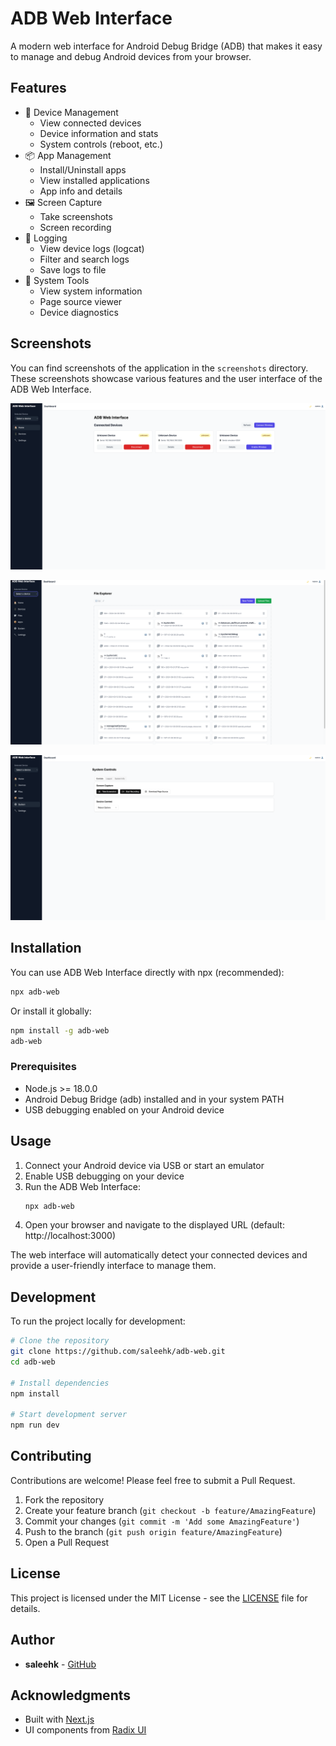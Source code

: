 # ADB Web Interface

A modern web interface for Android Debug Bridge (ADB) that makes it easy to manage and debug Android devices from your browser.

## Features

- 📱 Device Management
  - View connected devices
  - Device information and stats
  - System controls (reboot, etc.)
- 📦 App Management
  - Install/Uninstall apps
  - View installed applications
  - App info and details
- 🖼️ Screen Capture
  - Take screenshots
  - Screen recording
- 📝 Logging
  - View device logs (logcat)
  - Filter and search logs
  - Save logs to file
- 🔧 System Tools
  - View system information
  - Page source viewer
  - Device diagnostics

## Screenshots

You can find screenshots of the application in the `screenshots` directory. These screenshots showcase various features and the user interface of the ADB Web Interface.

![ADB Web Interface Screenshot 1](screenshots/1.png)

![ADB Web Interface Screenshot 2](screenshots/2.png)

![ADB Web Interface Screenshot 3](screenshots/3.png)

## Installation

You can use ADB Web Interface directly with npx (recommended):

```bash
npx adb-web
```

Or install it globally:

```bash
npm install -g adb-web
adb-web
```

### Prerequisites

- Node.js >= 18.0.0
- Android Debug Bridge (adb) installed and in your system PATH
- USB debugging enabled on your Android device

## Usage

1. Connect your Android device via USB or start an emulator
2. Enable USB debugging on your device
3. Run the ADB Web Interface:
   ```bash
   npx adb-web
   ```
4. Open your browser and navigate to the displayed URL (default: http://localhost:3000)

The web interface will automatically detect your connected devices and provide a user-friendly interface to manage them.

## Development

To run the project locally for development:

```bash
# Clone the repository
git clone https://github.com/saleehk/adb-web.git
cd adb-web

# Install dependencies
npm install

# Start development server
npm run dev
```

## Contributing

Contributions are welcome! Please feel free to submit a Pull Request.

1. Fork the repository
2. Create your feature branch (`git checkout -b feature/AmazingFeature`)
3. Commit your changes (`git commit -m 'Add some AmazingFeature'`)
4. Push to the branch (`git push origin feature/AmazingFeature`)
5. Open a Pull Request

## License

This project is licensed under the MIT License - see the [LICENSE](LICENSE) file for details.

## Author

- **saleehk** - [GitHub](https://github.com/saleehk)

## Acknowledgments

- Built with [Next.js](https://nextjs.org/)
- UI components from [Radix UI](https://www.radix-ui.com/)
